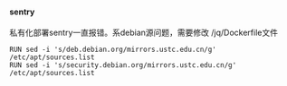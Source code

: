 
#### sentry

私有化部署sentry一直报错。系debian源问题，需要修改 /jq/Dockerfile文件

```
RUN sed -i 's/deb.debian.org/mirrors.ustc.edu.cn/g' /etc/apt/sources.list
RUN sed -i 's/security.debian.org/mirrors.ustc.edu.cn/g' /etc/apt/sources.list
```

